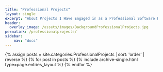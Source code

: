 ```yaml
---
title: "Professional Projects"
layout: single
excerpt: "About Projects I Have Engaged in as a Professional Software Engineer"
header:
  overlay_image: /assets/images/BackgroundProfessionalProjects.jpg
permalink: /professionalprojects/
sidebar:
    nav: "docs"
---
```


{% assign posts = site.categories.ProfessionalProjects | sort: 'order' | reverse %}
{% for post in posts %} {% include archive-single.html type=page.entries_layout %} {% endfor %}